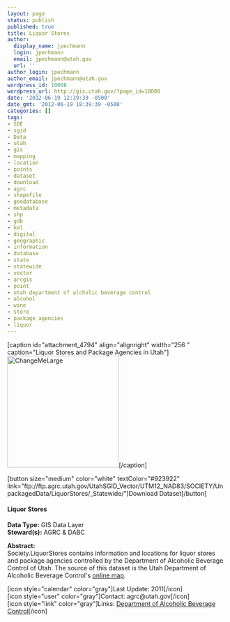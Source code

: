 ```yaml
---
layout: page
status: publish
published: true
title: Liquor Stores
author:
  display_name: jpechmann
  login: jpechmann
  email: jpechmann@utah.gov
  url: ''
author_login: jpechmann
author_email: jpechmann@utah.gov
wordpress_id: 10008
wordpress_url: http://gis.utah.gov/?page_id=10008
date: '2012-06-19 12:39:39 -0500'
date_gmt: '2012-06-19 18:39:39 -0500'
categories: []
tags:
- SDE
- sgid
- Data
- utah
- gis
- mapping
- location
- points
- dataset
- download
- agrc
- shapefile
- geodatabase
- metadata
- shp
- gdb
- kml
- digital
- geographic
- information
- database
- state
- statewide
- vector
- arcgis
- point
- utah department of alcholic beverage control
- alcohol
- wine
- store
- package agencies
- liquor
---
```

<p>[caption id="attachment_4794" align="alignright" width="256 " caption="Liquor Stores and Package Agencies in Utah"]<img class="size-full wp-image-4794" title="map" src="http://gis.utah.gov/wp-content/uploads/LiquorStores.png" alt="ChangeMeLarge" width="256" height="256" />[/caption]</p>
<p>[button size="medium" color="white" textColor="#923922" link="ftp://ftp.agrc.utah.gov/UtahSGID_Vector/UTM12_NAD83/SOCIETY/UnpackagedData/LiquorStores/_Statewide/"]Download Dataset[/button]</p>
<h4><strong>Liquor Stores</h4>
<p></strong></p>
<p><strong>Data Type:</strong> GIS Data Layer<br />
<strong>Steward(s):</strong> AGRC & DABC</p>
<p><strong>Abstract:</strong><br />
Society.LiquorStores contains information and locations for liquor stores and package agencies controlled by the Department of Alcoholic Beverage Control of Utah. The source of this dataset is the Utah Department of Alcoholic Beverage Control's <a href="http://abc.utah.gov/stores/index.html">online map</a>.</p>
<p>[icon style="calendar" color="gray"]Last Update: 2011[/icon]<br />
[icon style="user" color="gray"]Contact: agrc@utah.gov[/icon]<br />
[icon style="link" color="gray"]Links: <a href="http://abc.utah.gov/">Department of Alcoholic Beverage Control</a>[/icon] </p>

